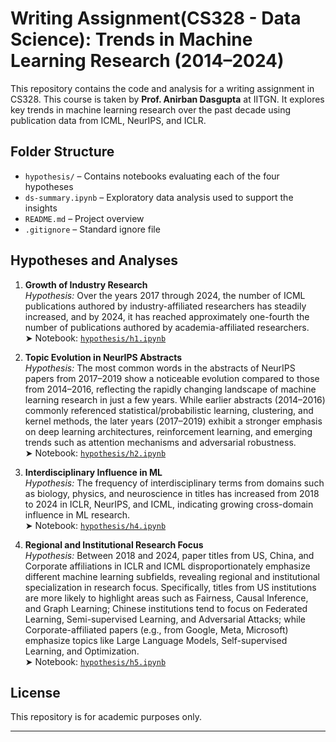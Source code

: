 # Writing Assignment(CS328 - Data Science): Trends in Machine Learning Research (2014–2024)

This repository contains the code and analysis for a writing assignment in CS328. This course is taken by **Prof. Anirban Dasgupta** at IITGN. It explores key trends in machine learning research over the past decade using publication data from ICML, NeurIPS, and ICLR.

## Folder Structure
- `hypothesis/` – Contains notebooks evaluating each of the four hypotheses
- `ds-summary.ipynb` – Exploratory data analysis used to support the insights
- `README.md` – Project overview
- `.gitignore` – Standard ignore file

## Hypotheses and Analyses

1. **Growth of Industry Research**  
   *Hypothesis:* Over the years 2017 through 2024, the number of ICML publications authored by industry-affiliated researchers has steadily increased, and by 2024, it has reached approximately one-fourth the number of publications authored by academia-affiliated researchers.  
   ➤ Notebook: [`hypothesis/h1.ipynb`](https://github.com/Aryan-IIT/writing_cs328/blob/main/hypothesis/h1.ipynb)

2. **Topic Evolution in NeurIPS Abstracts**  
   *Hypothesis:* The most common words in the abstracts of NeurIPS papers from 2017–2019 show a noticeable evolution compared to those from 2014–2016, reflecting the rapidly changing landscape of machine learning research in just a few years. While earlier abstracts (2014–2016) commonly referenced statistical/probabilistic learning, clustering, and kernel methods, the later years (2017–2019) exhibit a stronger emphasis on deep learning architectures, reinforcement learning, and emerging trends such as attention mechanisms and adversarial robustness.  
   ➤ Notebook: [`hypothesis/h2.ipynb`](https://github.com/Aryan-IIT/writing_cs328/blob/main/hypothesis/h2.ipynb)

3. **Interdisciplinary Influence in ML**  
   *Hypothesis:* The frequency of interdisciplinary terms from domains such as biology, physics, and neuroscience in titles has increased from 2018 to 2024 in ICLR, NeurIPS, and ICML, indicating growing cross-domain influence in ML research.  
   ➤ Notebook: [`hypothesis/h4.ipynb`](https://github.com/Aryan-IIT/writing_cs328/blob/main/hypothesis/h4.ipynb)

4. **Regional and Institutional Research Focus**  
   *Hypothesis:* Between 2018 and 2024, paper titles from US, China, and Corporate affiliations in ICLR and ICML disproportionately emphasize different machine learning subfields, revealing regional and institutional specialization in research focus. Specifically, titles from US institutions are more likely to highlight areas such as Fairness, Causal Inference, and Graph Learning; Chinese institutions tend to focus on Federated Learning, Semi-supervised Learning, and Adversarial Attacks; while Corporate-affiliated papers (e.g., from Google, Meta, Microsoft) emphasize topics like Large Language Models, Self-supervised Learning, and Optimization.  
   ➤ Notebook: [`hypothesis/h5.ipynb`](https://github.com/Aryan-IIT/writing_cs328/blob/main/hypothesis/h5.ipynb)

## License
This repository is for academic purposes only.

---
